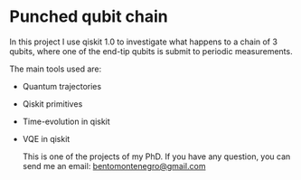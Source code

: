 # Punched qubit chain

In this project I use qiskit 1.0 to investigate what happens to a chain of 3 qubits, where one of the end-tip qubits is submit to periodic measurements.

The main tools used are:

- Quantum trajectories
- Qiskit primitives
- Time-evolution in qiskit
- VQE in qiskit

  This is one of the projects of my PhD. If you have any question, you can send me an email: bentomontenegro@gmail.com
